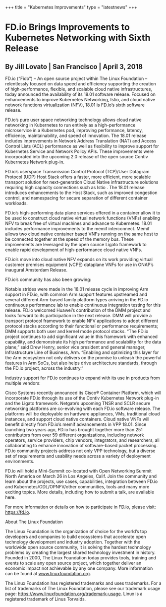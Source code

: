 +++
title = "Kubernetes Improvements"
type = "latestnews"
+++

# FD.io Brings Improvements to Kubernetes Networking with Sixth Release

## By Jill Lovato | San Francisco | April 3, 2018 

FD.io (“Fido”) –  An open source project within The Linux Foundation – relentlessly focused on data speed and efficiency supporting the creation of high-performance, flexible, and scalable cloud native infrastructures, today announced the availability of its 18.01 software release. Focused on enhancements to improve Kubernetes Networking, Istio, and cloud native network functions virtualization (NFV), 18.01 is FD.io’s sixth software release.

FD.io’s pure user space networking technology allows cloud native networking in Kubernetes to run entirely as a high-performance microservice in a Kubernetes pod, improving performance, latency, efficiency, maintainability, and speed of innovation. The 18.01 release includes improvements in Network Address Translation (NAT) and Access Control Lists (ACL) performance as well as flexibility to improve support for Kubernetes Service and Network Policy APIs.  These improvements were incorporated into the upcoming 2.0 release of the open source Contiv Kubernetes Network plug-in.

FD.io’s userspace Transmission Control Protocol (TCP)/User Datagram Protocol (UDP) Host Stack offers a faster, more efficient, more scalable transport solution for next-generation Cloud Native infrastructure solutions requiring high capacity connections such as  Istio . The 18.01 release introduces enhancements to the Host Stack, such as improved congestion control, and namespacing for secure separation of different container workloads.

FD.io’s high-performing data plane services offered in a container allow it to be used to construct cloud native virtual network functions (VNFs) enabling NFV to break free of virtual machines and advance to Kubernetes. 18.01 includes performance improvements to the memif interconnect. Memif allows two cloud native container based VNFs running on the same host to be connected together at the speed of the memory bus. These improvements are leveraged by the open source Ligato framework to enable rapid development of high-performance cloud native VNFs.

FD.io’s move into cloud native NFV expands on its work providing virtual customer premises equipment (vCPE) dataplane VNFs for use in ONAP’s inaugural Amsterdam Release.

FD.io’s community has also been growing:

Notable strides were made in the 18.01 release cycle in improving Arm support in FD.io, with common Arm support features upstreamed and several different Arm-based family platform types arriving in the FD.io continuous performance lab to enable continuous integration testing for this release.
FD.io welcomed Huawei’s contribution of the DMM project and looks forward to its participation in the next release. DMM will provide a transport protocol framework to enable NFV applications to adopt different protocol stacks according to their functional or performance requirements; DMM supports both user and kernel mode protocol stacks.
“The FD.io project continues to add significant value in this framework with enhanced capability, and demonstrate its high performance and scalability for the data plane,” said Drew Henry, senior vice president and general manager, Infrastructure Line of Business, Arm. “Enabling and optimizing this layer for the Arm ecosystem not only delivers on the promise to unleash the powerful features in Arm SoCs, but also helps drive architecture standards, through the FD.io project, across the industry.”

Industry support for FD.io continues to expand with its use in products from multiple vendors:

Cisco Systems recently announced its Cisco® Container Platform, which  will incorporate FD.io through its use of the Contiv Kubernetes Network plug-in and the Ligato framework.
Netgate’s upcoming TNSR and SCLR secure networking platforms are co-evolving with each FD.io software release. The platforms will be deployable on hardware appliances, VMs, traditional cloud instances, and support cloud native containers. Cloud native VNFs will benefit directly from FD.io’s memif advancements in VPP 18.01.
Since launching two years ago, FD.io has brought together more than 251 contributors from over 59 different organizations, including network operators, service providers, chip vendors, integrators, and researchers, all collaborating to enhance innovation of software-based packet processing. FD.io community projects address not only VPP technology, but a diverse set of requirements and usability needs across a variety of deployment environments.

FD.io will hold a Mini-Summit co-located with Open Networking Summit North America on March 26 in Los Angeles, Calif. Join the community and learn about the projects, use cases, capabilities, integration between FD.io and Kubernetes/ODL/OPNFV/other communities, tools and many more exciting topics. More details, including how to submit a talk, are available here.

For more information or details on how to participate in FD.io, please visit: https://fd.io.

About The Linux Foundation

The Linux Foundation is the organization of choice for the world’s top developers and companies to build ecosystems that accelerate open technology development and industry adoption. Together with the worldwide open source community, it is solving the hardest technology problems by creating the largest shared technology investment in history. Founded in 2000, The Linux Foundation today provides tools, training and events to scale any open source project, which together deliver an economic impact not achievable by any one company. More information can be found at www.linuxfoundation.org.

The Linux Foundation has registered trademarks and uses trademarks. For a list of trademarks of The Linux Foundation, please see our trademark usage page: https://www.linuxfoundation.org/trademark-usage. Linux is a registered trademark of Linus Torvalds.
